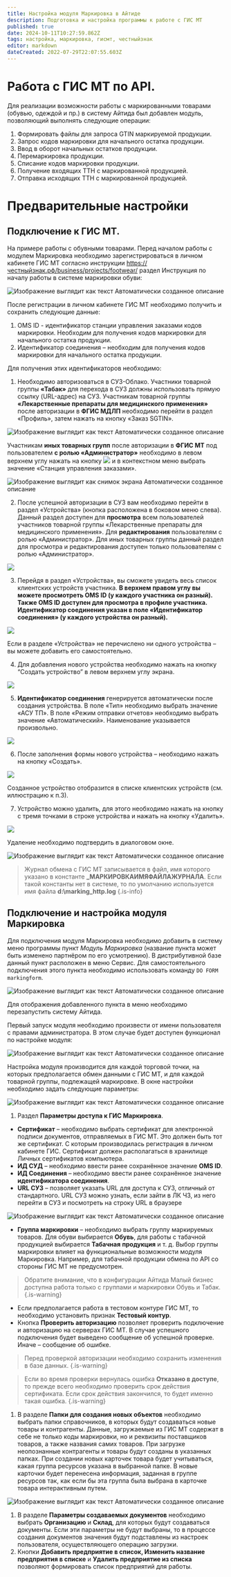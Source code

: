 ```yaml
---
title: Настройка модуля Маркировка в Айтиде
description: Подготовка и настройка программы к работе с ГИС МТ
published: true
date: 2024-10-11T10:27:59.862Z
tags: настройка, маркировка, гисмт, честныйзнак
editor: markdown
dateCreated: 2022-07-29T22:07:55.603Z
---
```


# Работа с ГИС МТ по API.

Для реализации возможности работы с маркированными товарами (обувью, одеждой и пр.) в систему Айтида был добавлен модуль, позволяющий выполнять следующие операции:

1.  Формировать файлы для запроса GTIN маркируемой продукции.
2.  Запрос кодов маркировки для начального остатка продукции.
3.  Ввод в оборот начальных остатков продукции.
4.  Перемаркировка продукции.
5.  Списание кодов маркировки продукции.
6.  Получение входящих ТТН с маркированной продукцией.
7.  Отправка исходящих ТТН с маркированной продукцией.

# Предварительные настройки

## Подключение к ГИС МТ.

На примере работы с обувными товарами. Перед началом работы с модулем Маркировка необходимо зарегистрироваться в личном кабинете ГИС МТ согласно инструкции <https://честныйзнак.рф/business/projects/footwear/> раздел Инструкция по началу работы в системе маркировки обуви:

![Изображение выглядит как текст Автоматически созданное описание](/images/marking/settings/e2e10a0821ac015d1af5952a83dcb3d9.png)

После регистрации в личном кабинете ГИС МТ необходимо получить и сохранить следующие данные:

1.  OMS ID - идентификатор станции управления заказами кодов маркировки. Необходим для получения кодов маркировки для начального остатка продукции.
2.  Идентификатор соединения – необходим для получения кодов маркировки для начального остатка продукции.

Для получения этих идентификаторов необходимо:

1.  Необходимо авторизоваться в СУЗ-Облако. Участники товарной группы **«Табак»** для перехода в СУЗ должны использовать прямую ссылку (URL-адрес) на СУЗ. Участникам товарной группы **«Лекарственные препараты для медицинского применения»** после авторизации в **ФГИС МДЛП** необходимо перейти в раздел «Профиль», затем нажать на кнопку «Заказ SGTIN».

![Изображение выглядит как текст Автоматически созданное описание](/images/marking/settings/b8bab49f8f813c048b87a0ca3855d82d.png)

Участникам **иных товарных групп** после авторизации в **ФГИС МТ** под пользователем **с ролью «Администратор»** необходимо в левом верхнем углу нажать на кнопку ![](/images/marking/settings/f91c75fefed6a10a59b61980adc8bd9e.jpeg) и в контекстном меню выбрать значение «Станция управления заказами».

![Изображение выглядит как снимок экрана Автоматически созданное описание](/images/marking/settings/3fb333efeeb1b73015a6c465fd432b24.jpeg)

2.  После успешной авторизации в СУЗ вам необходимо перейти в раздел «Устройства» (кнопка расположена в боковом меню слева). Данный раздел доступен для **просмотра** всем пользователей участников товарной группы «Лекарственные препараты для медицинского применения». Для **редактирования** пользователям с ролью «Администратор». Для иных товарных группы данный раздел для просмотра и редактирования доступен только пользователям с ролью «Администратор».

**![](/images/marking/settings/facdaf089857bca6a05a9d3785da4e26.png)**

3.  Перейдя в раздел «Устройства», вы сможете увидеть весь список клиентских устройств участника. **В верхнем правом углу вы можете просмотреть OMS ID (у каждого участника он разный). Также OMS ID доступен для просмотра в профиле участника. Идентификатор соединения указан в поле «Идентификатор соединения» (у каждого устройства он разный).**

![](/images/marking/settings/06452d03a8bdd112979c73c0341e1418.png)

Если в разделе «Устройства» не перечислено ни одного устройства – вы можете добавить его самостоятельно.

4.  Для добавления нового устройства необходимо нажать на кнопку “Создать устройство” в левом верхнем углу экрана.

![](/images/marking/settings/59a5707a868231ceabb8944f7feccb83.png)

5.  **Идентификатор соединения** генерируется автоматически после создания устройства. В поле «Тип» необходимо выбрать значение «АСУ ТП». В поле «Режим отправки отчетов» необходимо выбрать значение «Автоматический». Наименование указывается произвольно.

![](/images/marking/settings/e03f1b60a8c5e2d469f37e9346f96235.png)

6.  После заполнения формы нового устройства – необходимо нажать на кнопку «Создать».

![](/images/marking/settings/1b5faa6935898f8132aa267089830732.png)

Созданное устройство отобразится в списке клиентских устройств (см. иллюстрацию к п.3).

7.  Устройство можно удалить, для этого необходимо нажать на кнопку с тремя точками в строке устройства и нажать на кнопку «Удалить».

![](/images/marking/settings/880cccf2e97479e7e0505376a6e8878c.png)

Удаление необходимо подтвердить в диалоговом окне.

![Изображение выглядит как текст Автоматически созданное описание](/images/marking/settings/7626938f0309a2c035685f71e7fdd9f9.png)

>   Журнал обмена с ГИС МТ записывается в файл, имя которого указано в константе **_МАРКИРОВКАИМЯФАЙЛАЖУРНАЛА**. Если такой константы нет в системе, то по умолчанию используется имя файла **d:\\marking_http.log**
{.is-info}


## Подключение и настройка модуля Маркировка

Для подключения модуля Маркировка необходимо добавить в систему меню программы пункт *Модуль Маркировка* (название пункта может быть изменено партнёром по его усмотрению). В дистрибутивной базе данный пункт расположен в меню Сервис. Для самостоятельного подключения этого пункта необходимо использовать команду `DO FORM markingform`.

![Изображение выглядит как текст Автоматически созданное описание](/images/marking/settings/4c13676dcee7296633a56561f2643aa2.png)

Для отображения добавленного пункта в меню необходимо перезапустить систему Айтида.

Первый запуск модуля необходимо произвести от имени пользователя с правами администратора. В этом случае будет доступен функционал по настройке модуля:

![Изображение выглядит как текст Автоматически созданное описание](/images/marking/settings/33a0be4a7d634d25d45c6181fcb79310.png)

Настройка модуля производится для каждой торговой точки, на которых предполагается обмен данными с ГИС МТ, и для каждой товарной группы, подлежащей маркировке. В окне настройки необходимо задать следующие параметры:

![Изображение выглядит как текст Автоматически созданное описание](/images/marking/settings/cd20f6ba4664b56a4088b18ca4612ea2.png)

1.  Раздел **Параметры доступа к ГИС Маркировка**.
-   **Сертификат** – необходимо выбрать сертификат для электронной подписи документов, отправляемых в ГИС МТ. Это должен быть тот же сертификат. С которым производилась регистрация в личном кабинете ГИС. Сертификат должен располагаться в хранилище Личных сертификатов компьютера.
-   **ИД СУД** – необходимо ввести ранее сохранённое значение **OMS ID**.
-   **ИД Соединения** – необходимо ввести ранее сохранённое значение **идентификатора соединения**.
-   **URL СУЗ** – позволяет указать URL для доступа к СУЗ, отличный от стандартного. URL СУЗ можно узнать, если зайти в ЛК ЧЗ, из него перейти в СУЗ и посмотреть на строку URL в браузере

![Изображение выглядит как текст Автоматически созданное описание](/images/marking/settings/1325dc4ab828686591cbf510ec5f5a38.png)

-   **Группа маркировки** – необходимо выбрать группу маркируемых товаров. Для обуви выбирается **Обувь**, для работы с табачной продукцией выбирается **Табачная** **продукция** и т. д. Выбор группы маркировки влияет на функциональные возможности модуля Маркировка. Например, для табачной продукции обмена по API со стороны ГИС МТ не предусмотрен.

> Обратите внимание, что в конфигурации Айтида Малый бизнес доступна работа только с группами и маркировки Обувь и Табак.
{.is-warning}

-   Если предполагается работа в тестовом контуре ГИС МТ, то необходимо установить признак **Тестовый контур**.
-   Кнопка **Проверить авторизацию** позволяет проверить подключение и авторизацию на серверах ГИС МТ. В случае успешного подключения будет выведено сообщение об успешной проверке. Иначе – сообщение об ошибке.

>   Перед проверкой авторизации необходимо сохранить изменения в базе данных.
{.is-warning}


>   Если во время проверки вернулась ошибка **Отказано в доступе**, то прежде всего необходимо проверить срок действия сертификата. Если срок действия закончился, то будет именно такая ошибка.
{.is-warning}


1.  В разделе **Папки** **для создания новых объектов** необходимо выбрать папки справочников, в которых будут создаваться новые товары и контрагенты. Данные, загружаемые из ГИС МТ содержат в себе не только коды маркировки, но и реквизиты поставщиков товаров, а также названия самих товаров. При загрузке неопознанные контрагенты и товары будут созданы в указанных папках. При создании новых карточек товара будет учитываться, какая группа ресурсов указана в выбранной папке. В новые карточки будет перенесена информация, заданная в группе ресурсов так, как если бы эта группа была выбрана в карточке товара интерактивным путем.

![Изображение выглядит как текст Автоматически созданное описание](/images/marking/settings/a0904e616fca46ceb1881b1a85942cbb.png)

1.  В разделе **Параметры создаваемых документов** необходимо выбрать **Организацию** и **Склад**, для которых будут создаваться документы. Если эти параметры не будут выбраны, то в процессе создания документов значения будут подставлены из настроек пользователя, осуществляющего операцию загрузки.
2.  Кнопки **Добавить предприятие в список, Изменить название предприятия в списке** и **Удалить предприятие из списка** позволяют формировать список предприятий для работы.
